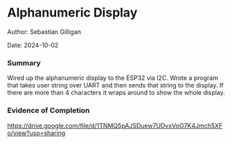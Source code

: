 # Alphanumeric Display

Author: Sebastian Gilligan

Date: 2024-10-02

### Summary

Wired up the alphanumeric display to the ESP32 via I2C. Wrote a program that takes user string over UART and then sends that string to the display. If there are more than 4 characters it wraps around to show the whole display.

### Evidence of Completion

https://drive.google.com/file/d/1TNMQ5pAJSDuew7UDvxVoO7K4Jmch5XFo/view?usp=sharing





